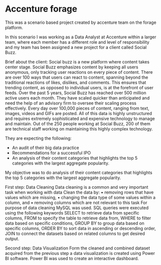 # Accenture forage
This was a scenario based project created by accenture team on the forage platform.

In this scenario I was working as a Data Analyst at Accenture within a larger team, where each member has a different role and level of responsibility and my team has been assigned a new project for a client called Social Buzz.

Brief about the client:
Social buzz is a new platform where content takes center stage. Social Buzz emphasizes content by keeping all users anonymous, only tracking user reactions on every piece of content. There are over 100 ways that users can react to content, spanning beyond the traditional reactions of likes, dislikes, and comments. This ensures that trending content, as opposed to individual users, is at the forefront of user feeds.
Over the past 5 years, Social Buzz has reached over 500 million active users each month. They have scaled quicker than anticipated and need the help of an advisory firm to oversee their scaling process effectively.
Every day over 100,000 pieces of content, ranging from text, images, videos and GIFs are posted. All of this data is highly unstructured and requires extremely sophisticated and expensive technology to manage and maintain. Out of the 250 people working at Social Buzz, 200 of them are technical staff working on maintaining this highly complex technology.

They are expecting the following: 
- An audit of their big data practice 
- Recommendations for a successful IPO 
- An analysis of their content categories that highlights the top 5 categories with the largest aggregate popularity.

My objective was to do analysis of their content categories that highlights the top 5 categories with the largest aggregate popularity.

First step: Data Cleaning
Data cleaning is a common and very important task when working with data
Clean the data by:
•	removing rows that have values which are missing,
•	changing the data type of some values within a column, and
•	removing columns which are not relevant to this task
For purpose of data cleaning MySQL was used. SQL queries were executed using the following keywords
SELECT to retrieve data from specific columns, FROM to specify the table to retrieve data from, WHERE to filter data based on specific conditions, GROUP BY to group data based on specific columns, ORDER BY to sort data in ascending or descending order, JOIN to connect the datasets based on related columns to get desired output.

Second step: Data Visualization
Form the cleaned and combined dataset acquired from the previous step a data visualization is created using Power BI software. Power BI was used to create an interactive dashboard.

